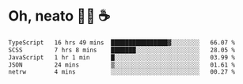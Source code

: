 # Oh, neato 🧑‍💻 ☕

<!--START_SECTION:waka-->

```txt
TypeScript   16 hrs 49 mins  ████████████████▓░░░░░░░░   66.07 %
SCSS         7 hrs 8 mins    ███████░░░░░░░░░░░░░░░░░░   28.05 %
JavaScript   1 hr 1 min      █░░░░░░░░░░░░░░░░░░░░░░░░   03.99 %
JSON         24 mins         ▒░░░░░░░░░░░░░░░░░░░░░░░░   01.61 %
netrw        4 mins          ░░░░░░░░░░░░░░░░░░░░░░░░░   00.27 %
```

<!--END_SECTION:waka-->
